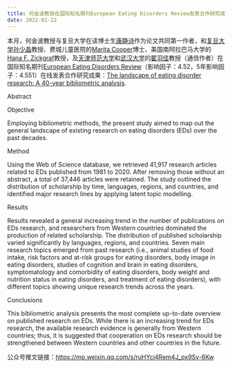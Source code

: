 ```yaml
---
title: 何金波教授在国际知名期刊European Eating Disorders Review发表合作研究成果
date: 2022-01-22
---
```



<!--more-->

本月，何金波教授与复旦大学在读博士生[康静诗](https://www.researchgate.net/profile/Jingshi-Kang)作为论文共同第一作者，和[复旦大学](https://www.fudan.edu.cn)[孙少晶](https://scholar.google.com/citations?user=uSkq5S4AAAAJ&hl=en)教授、费城儿童医院的[Marita Cooper](https://scholar.google.com/citations?user=h89Zf4sAAAAJ&hl=en)博士、美国南阿拉巴马大学的[Hana F. Zickgraf](https://scholar.google.com/citations?user=skgAevwAAAAJ&hl=en&inst=17164888368768973094&oi=sra)教授，及[天津师范大学](http://www.tjnu.edu.cn/#)和[武汉大学](https://whu.edu.cn/)的[翟羽佳](https://scholar.google.com/citations?hl=en&user=mhRRliAAAAAJ&view_op=list_works)教授（通信作者）在国际知名期刊[European Eating Disorders Review](https://onlinelibrary.wiley.com/journal/10990968)（影响因子：4.52，5年影响因子：4.551）在线发表合作研究成果：[The landscape of eating disorder research: A 40-year bibliometric analysis](https://doi.org/10.1002/erv.2884).

Abstract

Objective

Employing bibliometric methods, the present study aimed to map out the general landscape of existing research on eating disorders (EDs) over the past decades.

Method

Using the Web of Science database, we retrieved 41,917 research articles related to EDs published from 1981 to 2020. After removing those without an abstract, a total of 37,446 articles were retained. The study outlined the distribution of scholarship by time, languages, regions, and countries, and identified major research lines by applying latent topic modelling.

Results

Results revealed a general increasing trend in the number of publications on EDs research, and researchers from Western countries dominated the production of related scholarship. The distribution of published scholarship varied significantly by languages, regions, and countries. Seven main research topics emerged from past research (i.e., animal studies of food intake, risk factors and at-risk groups for eating disorders, body image in eating disorders, studies of cognition and brain in eating disorders, symptomatology and comorbidity of eating disorders, body weight and nutrition status in eating disorders, and treatment of eating disorders), with different topics showing unique research trends across the years.

Conclusions

This bibliometric analysis presents the most complete up-to-date overview on published research on EDs. While there is an increasing trend for EDs research, the available research evidence is generally from Western countries; thus, it is suggested that cooperation on EDs research should be strengthened between Western countries and other countries in the future.

公众号推文链接：https://mp.weixin.qq.com/s/ruHYcj4Rem4J_px9Sv-6Kw
